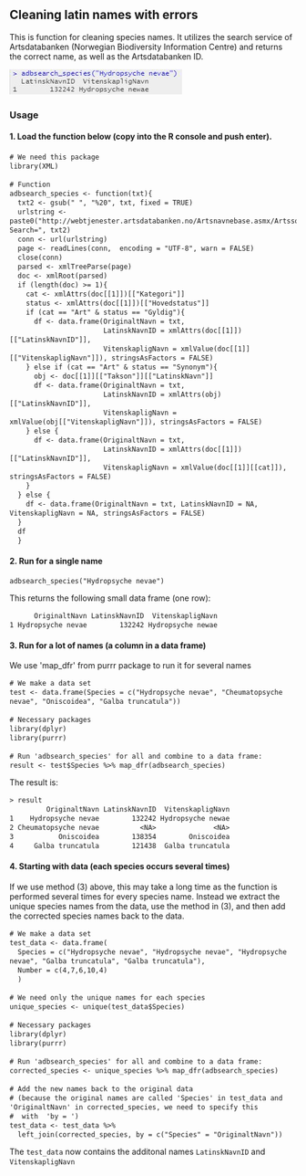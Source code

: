 ## Cleaning latin names with errors    

This is function for cleaning species names. It utilizes the search service of Artsdatabanken (Norwegian Biodiversity Information Centre)
and returns the correct name, as well as the Artsdatabanken ID.   

![code example](pics/adbsearch_species.JPG)

### Usage    

#### 1. Load the function below (copy into the R console and push enter). 

```
# We need this package
library(XML)

# Function
adbsearch_species <- function(txt){
  txt2 <- gsub(" ", "%20", txt, fixed = TRUE)
  urlstring <- paste0("http://webtjenester.artsdatabanken.no/Artsnavnebase.asmx/Artssok?Search=", txt2)
  conn <- url(urlstring)
  page <- readLines(conn,  encoding = "UTF-8", warn = FALSE)
  close(conn)
  parsed <- xmlTreeParse(page)
  doc <- xmlRoot(parsed)
  if (length(doc) >= 1){
    cat <- xmlAttrs(doc[[1]])[["Kategori"]]
    status <- xmlAttrs(doc[[1]])[["Hovedstatus"]]
    if (cat == "Art" & status == "Gyldig"){
      df <- data.frame(OriginaltNavn = txt, 
                       LatinskNavnID = xmlAttrs(doc[[1]])[["LatinskNavnID"]],
                       VitenskapligNavn = xmlValue(doc[[1]][["VitenskapligNavn"]]), stringsAsFactors = FALSE)
    } else if (cat == "Art" & status == "Synonym"){
      obj <- doc[[1]][["Takson"]][["LatinskNavn"]]
      df <- data.frame(OriginaltNavn = txt, 
                       LatinskNavnID = xmlAttrs(obj)[["LatinskNavnID"]],
                       VitenskapligNavn = xmlValue(obj[["VitenskapligNavn"]]), stringsAsFactors = FALSE)
    } else {
      df <- data.frame(OriginaltNavn = txt, 
                       LatinskNavnID = xmlAttrs(doc[[1]])[["LatinskNavnID"]],
                       VitenskapligNavn = xmlValue(doc[[1]][[cat]]), stringsAsFactors = FALSE)
    }
  } else {
    df <- data.frame(OriginaltNavn = txt, LatinskNavnID = NA, VitenskapligNavn = NA, stringsAsFactors = FALSE)
  }
  df
  }
```
  
#### 2. Run for a single name  

```
adbsearch_species("Hydropsyche nevae")
```
This returns the following small data frame (one row):
```
      OriginaltNavn LatinskNavnID  VitenskapligNavn
1 Hydropsyche nevae        132242 Hydropsyche newae
```

#### 3. Run for a lot of names (a column in a data frame)  
We use 'map_dfr' from purrr package to run it for several names   


```
# We make a data set
test <- data.frame(Species = c("Hydropsyche nevae", "Cheumatopsyche nevae", "Oniscoidea", "Galba truncatula"))

# Necessary packages
library(dplyr)
library(purrr)

# Run 'adbsearch_species' for all and combine to a data frame:  
result <- test$Species %>% map_dfr(adbsearch_species) 
```

The result is:
```
> result
         OriginaltNavn LatinskNavnID  VitenskapligNavn
1    Hydropsyche nevae        132242 Hydropsyche newae
2 Cheumatopsyche nevae          <NA>              <NA>
3           Oniscoidea        138354        Oniscoidea
4     Galba truncatula        121438  Galba truncatula
```

#### 4. Starting with data (each species occurs several times)   

If we use method (3) above, this may take a long time as the function is performed several times for every species name. Instead we
extract the unique species names from the data, use the method in (3), and then add the corrected species names back to the data.  

```
# We make a data set
test_data <- data.frame(
  Species = c("Hydropsyche nevae", "Hydropsyche nevae", "Hydropsyche nevae", "Galba truncatula", "Galba truncatula"),
  Number = c(4,7,6,10,4)
  )
  
# We need only the unique names for each species
unique_species <- unique(test_data$Species)

# Necessary packages
library(dplyr)
library(purrr)

# Run 'adbsearch_species' for all and combine to a data frame:  
corrected_species <- unique_species %>% map_dfr(adbsearch_species) 

# Add the new names back to the original data
# (because the original names are called 'Species' in test_data and 'OriginaltNavn' in corrected_species, we need to specify this
#  with  'by = ')
test_data <- test_data %>%
  left_join(corrected_species, by = c("Species" = "OriginaltNavn"))

```
The `test_data` now contains the additonal names `LatinskNavnID` and `VitenskapligNavn`    

  
  
